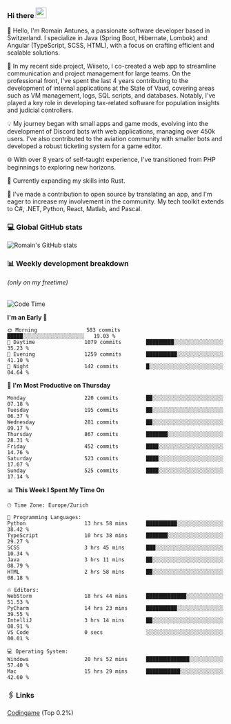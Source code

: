 ### Hi there <img src="https://media.giphy.com/media/hvRJCLFzcasrR4ia7z/giphy.gif" width="25px" height="25px">

👋 Hello, I'm Romain Antunes, a passionate software developer based in Switzerland. I specialize in Java (Spring Boot, Hibernate, Lombok) and Angular (TypeScript, SCSS, HTML), with a focus on crafting efficient and scalable solutions.

🚀 In my recent side project, Wiiseto, I co-created a web app to streamline communication and project management for large teams. On the professional front, I've spent the last 4 years contributing to the development of internal applications at the State of Vaud, covering areas such as VM management, logs, SQL scripts, and databases. Notably, I've played a key role in developing tax-related software for population insights and judicial controllers.

💡 My journey began with small apps and game mods, evolving into the development of Discord bots with web applications, managing over 450k users. I've also contributed to the aviation community with smaller bots and developed a robust ticketing system for a game editor.

🌐 With over 8 years of self-taught experience, I've transitioned from PHP beginnings to exploring new horizons.

🌱 Currently expanding my skills into Rust.

🤝 I've made a contribution to open source by translating an app, and I'm eager to increase my involvement in the community. My tech toolkit extends to C#, .NET, Python, React, Matlab, and Pascal.



### 💻 Global GitHub stats
![Romain's GitHub stats](https://github-readme-streak-stats.herokuapp.com/?user=romainantunes&theme=dark)


### 📊 Weekly development breakdown 
###### *(only on my freetime)*

<!--START_SECTION:wakastats-->
![Code Time](http://img.shields.io/badge/Code%20Time-1%2C561%20hrs%208%20mins-blue)

**I'm an Early 🐤** 

```text
🌞 Morning                583 commits         █████░░░░░░░░░░░░░░░░░░░░   19.03 % 
🌆 Daytime                1079 commits        █████████░░░░░░░░░░░░░░░░   35.23 % 
🌃 Evening                1259 commits        ██████████░░░░░░░░░░░░░░░   41.10 % 
🌙 Night                  142 commits         █░░░░░░░░░░░░░░░░░░░░░░░░   04.64 % 
```
📅 **I'm Most Productive on Thursday** 

```text
Monday                   220 commits         ██░░░░░░░░░░░░░░░░░░░░░░░   07.18 % 
Tuesday                  195 commits         ██░░░░░░░░░░░░░░░░░░░░░░░   06.37 % 
Wednesday                281 commits         ██░░░░░░░░░░░░░░░░░░░░░░░   09.17 % 
Thursday                 867 commits         ███████░░░░░░░░░░░░░░░░░░   28.31 % 
Friday                   452 commits         ████░░░░░░░░░░░░░░░░░░░░░   14.76 % 
Saturday                 523 commits         ████░░░░░░░░░░░░░░░░░░░░░   17.07 % 
Sunday                   525 commits         ████░░░░░░░░░░░░░░░░░░░░░   17.14 % 
```


📊 **This Week I Spent My Time On** 

```text
🕑︎ Time Zone: Europe/Zurich

💬 Programming Languages: 
Python                   13 hrs 58 mins      ██████████░░░░░░░░░░░░░░░   38.42 % 
TypeScript               10 hrs 38 mins      ███████░░░░░░░░░░░░░░░░░░   29.27 % 
SCSS                     3 hrs 45 mins       ███░░░░░░░░░░░░░░░░░░░░░░   10.34 % 
Java                     3 hrs 11 mins       ██░░░░░░░░░░░░░░░░░░░░░░░   08.79 % 
HTML                     2 hrs 58 mins       ██░░░░░░░░░░░░░░░░░░░░░░░   08.18 % 

🔥 Editors: 
WebStorm                 18 hrs 44 mins      █████████████░░░░░░░░░░░░   51.53 % 
PyCharm                  14 hrs 23 mins      ██████████░░░░░░░░░░░░░░░   39.55 % 
IntelliJ                 3 hrs 14 mins       ██░░░░░░░░░░░░░░░░░░░░░░░   08.91 % 
VS Code                  0 secs              ░░░░░░░░░░░░░░░░░░░░░░░░░   00.01 % 

💻 Operating System: 
Windows                  20 hrs 52 mins      ██████████████░░░░░░░░░░░   57.40 % 
Mac                      15 hrs 29 mins      ███████████░░░░░░░░░░░░░░   42.60 % 
```


<!--END_SECTION:wakastats-->

### 🖇 Links

[Codingame](https://www.codingame.com/profile/defc3ee5279aecc1bb6114e1f994ea9b3325423) (Top 0.2%)
